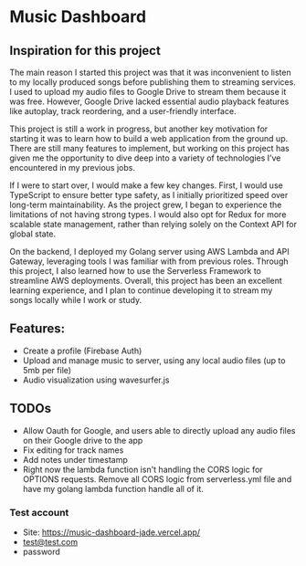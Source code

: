 # Music Dashboard

## Inspiration for this project

The main reason I started this project was that it was inconvenient to listen to my locally produced songs before publishing them to streaming services. I used to upload my audio files to Google Drive to stream them because it was free. However, Google Drive lacked essential audio playback features like autoplay, track reordering, and a user-friendly interface.

This project is still a work in progress, but another key motivation for starting it was to learn how to build a web application from the ground up. There are still many features to implement, but working on this project has given me the opportunity to dive deep into a variety of technologies I’ve encountered in my previous jobs.

If I were to start over, I would make a few key changes. First, I would use TypeScript to ensure better type safety, as I initially prioritized speed over long-term maintainability. As the project grew, I began to experience the limitations of not having strong types. I would also opt for Redux for more scalable state management, rather than relying solely on the Context API for global state.

On the backend, I deployed my Golang server using AWS Lambda and API Gateway, leveraging tools I was familiar with from previous roles. Through this project, I also learned how to use the Serverless Framework to streamline AWS deployments. Overall, this project has been an excellent learning experience, and I plan to continue developing it to stream my songs locally while I work or study.

## Features:

- Create a profile (Firebase Auth)
- Upload and manage music to server, using any local audio files (up to 5mb per file)
- Audio visualization using wavesurfer.js

## TODOs

- Allow Oauth for Google, and users able to directly upload any audio files on their Google drive to the app
- Fix editing for track names
- Add notes under timestamp
- Right now the lambda function isn't handling the CORS logic for OPTIONS requests. Remove all CORS logic from serverless.yml file and have my golang lambda function handle all of it.

### Test account

- Site: https://music-dashboard-jade.vercel.app/
- test@test.com
- password
